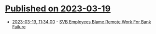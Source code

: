# [Published on 2023-03-19](index.md)

* [2023-03-19, 11:34:00](https://it.slashdot.org/story/23/03/18/1959209/svb-employees-blame-remote-work-for-bank-failure?utm_source=rss1.0mainlinkanon&utm_medium=feed) - [SVB Employees Blame Remote Work For Bank Failure](https://it.slashdot.org/story/23/03/18/1959209/svb-employees-blame-remote-work-for-bank-failure?utm_source=rss1.0mainlinkanon&utm_medium=feed)
